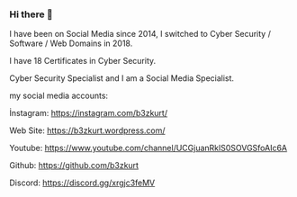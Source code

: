 ### Hi there 👋

I have been on Social Media since 2014, I switched to Cyber Security / Software / Web Domains in 2018.

I have 18 Certificates in Cyber Security.

Cyber Security Specialist and I am a Social Media Specialist.

my social media accounts: 

İnstagram: https://instagram.com/b3zkurt/ 

Web Site: https://b3zkurt.wordpress.com/

Youtube: https://www.youtube.com/channel/UCGjuanRklS0SOVGSfoAIc6A

Github: https://github.com/b3zkurt

Discord: https://discord.gg/xrgjc3feMV
